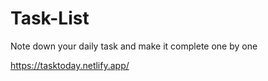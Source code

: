 # Task-List
Note down your daily task and make it complete one by one

https://tasktoday.netlify.app/
